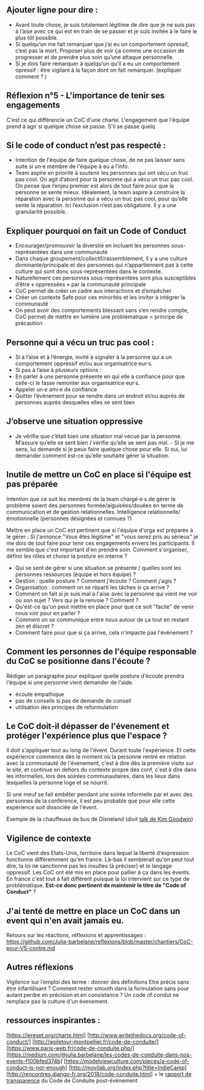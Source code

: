 ## Ajouter ligne pour dire :
- Avant toute chose, je suis totalement légitime de dire que je ne suis pas à l’aise avec ce qui est en train de se passer et je suis invitée à le faire le plus tôt possible.
- Si quelqu’un me fait remarquer que j’ai eu un comportement opressif, c’est pas la mort. Proposer plus de voir ça comme une occasion de progresser et de prendre plus soin qu’une attaque personnelle.
- Si je dois faire remarquer à quelqu’un qu’il a eu un comportement opressif : être vigilant à la façon dont on fait remarquer. (expliquer comment ? )

## Réflexion n°5 - L'importance de tenir ses engagements
C'est ce qui différencie un CoC d'une charte. L'engagement que l'équipe prend à agir si quelque chose se passe.
S'il se passe quelq

## Si le code of conduct n’est pas respecté :
- Intention de l'équipe de faire quelque chose, de ne pas laisser sans suite si un·e membre de l'équipe à eu a l’info.
- Team aspire en priorité à soutenir les personnes qui ont vécu un truc pas cool.  On agit d’abord pour la personne qui a vécu un truc pas cool. On pense que l’enjeu premier est alors de tout faire pour que la personne se sente mieux.  Idéalement, la team aspire à  construire la réparation avec la personne qui a vécu un truc pas cool, pour qu’elle sente la réparation. Ici l’exclusion n’est pas obligatoire. Il y a une granularité possible.

## Expliquer pourquoi on fait un Code of Conduct
- Encourager/promouvoir la diverstié en incluant les personnes sous-représentées dans une communauté
- Dans chaque groupement/collectif/rassemblement, il y a une culture dominante/principale et des personnes qui n’appartiennent pas à cette culture qui sont donc sous-représentées dans le contexte.
- Naturellement ces personnes sous-représentées sont plus susceptibles d’être « oppressées » par la communauté principale
- CoC permet de créer un cadre aux interactions et d’empêcher
- Créer un contexte Safe pour ces minorités et les inviter à intégrer la communauté
- On peut avoir des comportements blessant sans s’en rendre compte, CoC permet de mettre en lumière une problématique = principe de précaution

## Personne qui a vécu un truc pas cool :
- Si à l’aise et à l’énergie, invité à signaler à la personne qui a un comportement oppressif et/ou aux organisatrice·eur·s.
- Si pas à l’aise à plusieurs options :
- En parler à une personne présente en qui elle a confiance pour que celle-ci le fasse remonter aux organisatrice·eur·s.
- Appeler un·e ami·e de confiance
- Quitter l’événement pour se rendre dans un endroit et/ou auprès de personnes auprès desquelles elles se sent bien

## J’observe une situation oppressive
- Je vérifie que c’était bien une situation mal vécue par la personne. M’assure qu’elle se sent bien / vérifie qu’elle se sent pas mal. - Si je me sens, lui demande si je peux faire quelque chose pour elle. Si oui, lui demander comment est-ce qu’elle souhaite gérer la situation.

## Inutile de mettre un CoC en place si l'équipe est pas préparée
Intention que ce soit les membres de la team chargé·e·s de gérer le problème soient des personnes formée/aiguisées/douées en terme de communication et de gestion relationnelles. Intelligence relationnelle/émotionnelle (personnes désignées et connues ?)

Mettre en place un CoC est pertinent que si l'équipe d'orga est préparée à le gérer :
Si j'annonce "Vous êtes légitime" et "vous serez pris au sérieux" je me dois de tout faire pour tenir ces engagements envers les participants. Il me semble que c'est important d'en prendre soin. Comment s'organiser, définir les rôles et choisir la posture en interne ?
- Qui se sent de gérer si une situation se présente / quelles sont les personnes ressources (équipe et hors équipe) ?
- Gestion : quelle posture ? Comment j'écoute ? Comment j'agis ?
- Organisation : comment on se réparti les tâches si ça arrive ?
- Comment on fait si je suis mal à l'aise avec la personne qui vient me voir ou son sujet ? Vers qui je la renvoie ? Comment ?
- Qu'est-ce qu'on peut mettre en place pour que ce soit "facile" de venir nous voir pour en parler ?
- Comment on se communique entre nous autour de ça tout en restant zen et discret ?
- Comment faire pour que si ça arrive, cela n'impacte pas l'évènement ?

## Comment les personnes de l'équipe responsable du CoC se positionne dans l'écoute ?
Rédiger un paragraphe pour expliquer quelle posture d'écoute prendra l'équipe si une personne vient demander de l'aide.
- écoute empathique
- pas de conseils si pas de demande de conseil
- utilisation des principes de reformulation


## Le CoC doit-il dépasser de l'évenement et protéger l'expérience plus que l'espace ?
Il doit s'appliquer tout au long de l'évent. Durant toute l'expérience. Et cette expérience commence dès le moment où la personne rentre en relation avec la communauté de l'évenement, c'est à dire dès la première visite sur le site, et continue en dehors du contexte propre des conf, c'est à dire dans les informelles, lors des soirées communautaires, dans les lieux dans lesquelles la personne loge et se nourrit.

Si une meuf se fait embêter pendant une soirée informelle par et avec des personnes de la conférence, il est peu probable que pour elle cette expérience soit dissociée de l'évent.

Exemple de la chauffeuse de bus de Disneland (dixit [talk de Kim Goodwin](https://vimeo.com/124397756))

## Vigilence de contexte
Le CoC vient des Etats-Unis, territoire dans lequel la liberté d'expression fonctionne différemment qu'en france. Là-bas il semblerait qu'on peut tout dire, la loi ne sanctionne pas les insultes (à préciser) et le langage oppressif. Les CoC ont été mis en place pour pallier à ça dans les évents.
En france c'est tout à fait différent puisque la loi intervient sur ce type de problématique. **Est-ce donc pertinent de maintenir le titre de "Code of Conduct"** ?

## J'ai tenté de mettre en place un CoC dans un event qui n'en avait jamais eu.
Retours sur les réactions, réflexions et apprentissages : https://github.com/Julia-barbelane/reflexions/blob/master/chantiers/CoC-pour-VS-contre.md

## Autres réflexions
Vigilence sur l’emploi des terme : donner des définitions
Etre précis sans être infantilisant ?
Comment rester smooth dans la formulation sans pour autant perdre en précision et en consistance ?
Un code of condut ne remplace pas la culture d'un évenement.


## ressources inspirantes :
[https://lereset.org/charte.html]
[http://www.writethedocs.org/code-of-conduct/]
[http://agiletour-montpellier.fr/code-de-conduite/]
[https://www.paris-web.fr/code-de-conduite.php/]
[https://medium.com/@julia.barbelane/les-codes-de-conduite-dans-nos-events-f100bfed374b]
[https://modelviewculture.com/pieces/a-code-of-conduct-is-not-enough]
[http://movilab.org/index.php?title=IndieCamp]
[http://rencontres.django-fr.org/2018/code-conduite.html] + le [rapport de transparence](http://rencontres.django-fr.org/2018/coc-report.pdf) du Code de Conduite post-évènement
